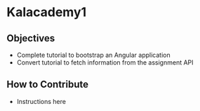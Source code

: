 # Kalacademy1

## Objectives
- Complete tutorial to bootstrap an Angular   application
- Convert tutorial to fetch information from the assignment  API

## How to Contribute
- Instructions here
